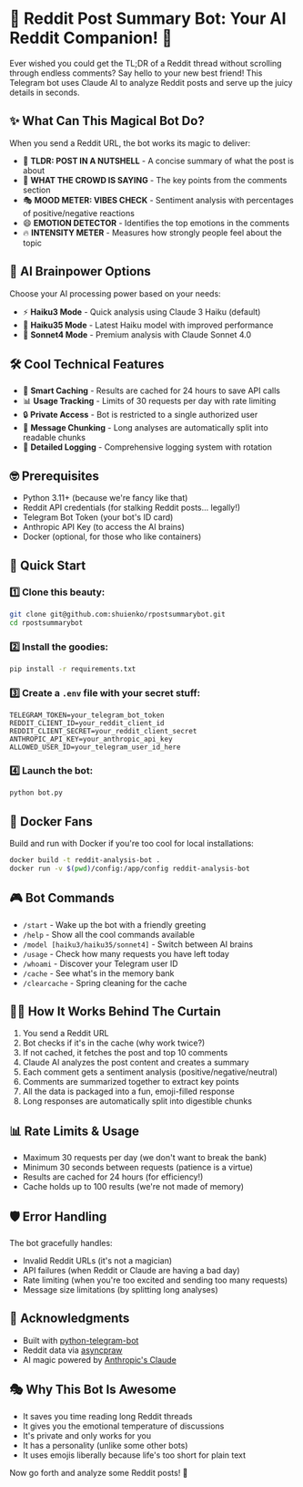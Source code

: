 # 🤖 Reddit Post Summary Bot: Your AI Reddit Companion! 🚀

Ever wished you could get the TL;DR of a Reddit thread without scrolling through endless comments? Say hello to your new best friend! This Telegram bot uses Claude AI to analyze Reddit posts and serve up the juicy details in seconds.

## ✨ What Can This Magical Bot Do?

When you send a Reddit URL, the bot works its magic to deliver:

- 📌 **TLDR: POST IN A NUTSHELL** - A concise summary of what the post is about
- 💬 **WHAT THE CROWD IS SAYING** - The key points from the comments section
- 🎭 **MOOD METER: VIBES CHECK** - Sentiment analysis with percentages of positive/negative reactions
- 😄 **EMOTION DETECTOR** - Identifies the top emotions in the comments
- 🔥 **INTENSITY METER** - Measures how strongly people feel about the topic

## 🧠 AI Brainpower Options

Choose your AI processing power based on your needs:
- ⚡ **Haiku3 Mode** - Quick analysis using Claude 3 Haiku (default)
- 🚀 **Haiku35 Mode** - Latest Haiku model with improved performance
- 🔋 **Sonnet4 Mode** - Premium analysis with Claude Sonnet 4.0

## 🛠️ Cool Technical Features

- 🔄 **Smart Caching** - Results are cached for 24 hours to save API calls
- 📊 **Usage Tracking** - Limits of 30 requests per day with rate limiting
- 🔒 **Private Access** - Bot is restricted to a single authorized user
- 📱 **Message Chunking** - Long analyses are automatically split into readable chunks
- 📝 **Detailed Logging** - Comprehensive logging system with rotation

## 🤓 Prerequisites

- Python 3.11+ (because we're fancy like that)
- Reddit API credentials (for stalking Reddit posts... legally!)
- Telegram Bot Token (your bot's ID card)
- Anthropic API Key (to access the AI brains)
- Docker (optional, for those who like containers)

## 🚀 Quick Start

### 1️⃣ Clone this beauty:
```bash
git clone git@github.com:shuienko/rpostsummarybot.git
cd rpostsummarybot
```

### 2️⃣ Install the goodies:
```bash
pip install -r requirements.txt
```

### 3️⃣ Create a `.env` file with your secret stuff:
```env
TELEGRAM_TOKEN=your_telegram_bot_token
REDDIT_CLIENT_ID=your_reddit_client_id
REDDIT_CLIENT_SECRET=your_reddit_client_secret
ANTHROPIC_API_KEY=your_anthropic_api_key
ALLOWED_USER_ID=your_telegram_user_id_here
```

### 4️⃣ Launch the bot:
```bash
python bot.py
```

## 🐳 Docker Fans

Build and run with Docker if you're too cool for local installations:

```bash
docker build -t reddit-analysis-bot .
docker run -v $(pwd)/config:/app/config reddit-analysis-bot
```

## 🎮 Bot Commands

- `/start` - Wake up the bot with a friendly greeting
- `/help` - Show all the cool commands available
- `/model [haiku3/haiku35/sonnet4]` - Switch between AI brains
- `/usage` - Check how many requests you have left today
- `/whoami` - Discover your Telegram user ID
- `/cache` - See what's in the memory bank
- `/clearcache` - Spring cleaning for the cache

## 🧙‍♂️ How It Works Behind The Curtain

1. You send a Reddit URL
2. Bot checks if it's in the cache (why work twice?)
3. If not cached, it fetches the post and top 10 comments
4. Claude AI analyzes the post content and creates a summary
5. Each comment gets a sentiment analysis (positive/negative/neutral)
6. Comments are summarized together to extract key points
7. All the data is packaged into a fun, emoji-filled response
8. Long responses are automatically split into digestible chunks

## 📊 Rate Limits & Usage

- Maximum 30 requests per day (we don't want to break the bank)
- Minimum 30 seconds between requests (patience is a virtue)
- Results are cached for 24 hours (for efficiency!)
- Cache holds up to 100 results (we're not made of memory)

## 🛡️ Error Handling

The bot gracefully handles:
- Invalid Reddit URLs (it's not a magician)
- API failures (when Reddit or Claude are having a bad day)
- Rate limiting (when you're too excited and sending too many requests)
- Message size limitations (by splitting long analyses)

## 🙏 Acknowledgments

- Built with [python-telegram-bot](https://github.com/python-telegram-bot/python-telegram-bot)
- Reddit data via [asyncpraw](https://asyncpraw.readthedocs.io/)
- AI magic powered by [Anthropic's Claude](https://www.anthropic.com/claude)

## 🎭 Why This Bot Is Awesome

- It saves you time reading long Reddit threads
- It gives you the emotional temperature of discussions
- It's private and only works for you
- It has a personality (unlike some other bots)
- It uses emojis liberally because life's too short for plain text

Now go forth and analyze some Reddit posts! 🚀
